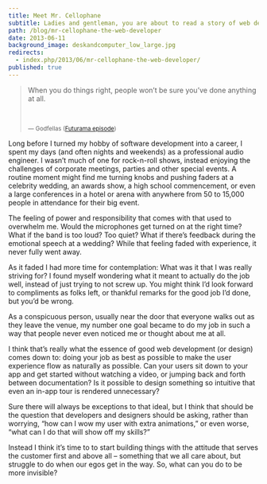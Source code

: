 ```yaml
---
title: Meet Mr. Cellophane
subtitle: Ladies and gentleman, you are about to read a story of web development, audio engineering, humility and user experience
path: /blog/mr-cellophane-the-web-developer
date: 2013-06-11
background_image: deskandcomputer_low_large.jpg
redirects:
  - index.php/2013/06/mr-cellophane-the-web-developer/
published: true
---
```

<blockquote>
  <p>When you do things right, people won’t be sure you’ve done anything at all.</p>
  <br />
<p><small>— Godfellas (<a href="http://en.wikipedia.org/wiki/Godfellas">Futurama episode</a>)</small></p></blockquote>

Long before I turned my hobby of software development into a career, I spent my days (and often nights and weekends) as a professional audio engineer. I wasn’t much of one for rock-n-roll shows, instead enjoying the challenges of corporate meetings, parties and other special events. A routine moment might find me turning knobs and pushing faders at a celebrity wedding, an awards show, a high school commencement, or even a large conferences in a hotel or arena with anywhere from 50 to 15,000 people in attendance for their big event.

The feeling of power and responsibility that comes with that used to overwhelm me. Would the microphones get turned on at the right time? What if the band is too loud? Too quiet? What if there’s feedback during the emotional speech at a wedding? While that feeling faded with experience, it never fully went away.

As it faded I had more time for contemplation: What was it that I was really striving for? I found myself wondering what it meant to actually do the job well, instead of just trying to not screw up. You might think I’d look forward to compliments as folks left, or thankful remarks for the good job I’d done, but you’d be wrong.

As a conspicuous person, usually near the door that everyone walks out as they leave the venue, my number one goal became to do my job in such a way that people never even noticed me or thought about me at all.

I think that’s really what the essence of good web development (or design) comes down to: doing your job as best as possible to make the user experience flow as naturally as possible. Can your users sit down to your app and get started without watching a video, or jumping back and forth between documentation? Is it possible to design something so intuitive that even an in-app tour is rendered unnecessary?

Sure there will always be exceptions to that ideal, but I think that should be the question that developers and designers should be asking, rather than worrying, “how can I wow my user with extra animations,” or even worse, “what can I do that will show off my skills?”

Instead I think it’s time to to start building things with the attitude that serves the customer first and above all – something that we all care about, but struggle to do when our egos get in the way. So, what can you do to be more invisible?
